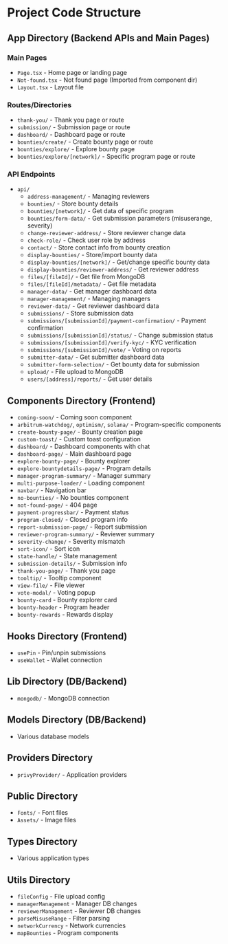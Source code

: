 # Project Code Structure

## App Directory (Backend APIs and Main Pages)

### Main Pages
- `Page.tsx` - Home page or landing page
- `Not-found.tsx` - Not found page (Imported from component dir)
- `Layout.tsx` - Layout file

### Routes/Directories
- `thank-you/` - Thank you page or route
- `submission/` - Submission page or route
- `dashboard/` - Dashboard page or route
- `bounties/create/` - Create bounty page or route
- `bounties/explore/` - Explore bounty page
- `bounties/explore/[network]/` - Specific program page or route

### API Endpoints
- `api/`
  - `address-management/` - Managing reviewers
  - `bounties/` - Store bounty details
  - `bounties/[network]/` - Get data of specific program
  - `bounties/form-data/` - Get submission parameters (misuserange, severity)
  - `change-reviewer-address/` - Store reviewer change data
  - `check-role/` - Check user role by address
  - `contact/` - Store contact info from bounty creation
  - `display-bounties/` - Store/import bounty data
  - `display-bounties/[network]/` - Get/change specific bounty data
  - `display-bounties/reviewer-address/` - Get reviewer address
  - `files/[fileId]/` - Get file from MongoDB
  - `files/[fileId]/metadata/` - Get file metadata
  - `manager-data/` - Get manager dashboard data
  - `manager-management/` - Managing managers
  - `reviewer-data/` - Get reviewer dashboard data
  - `submissions/` - Store submission data
  - `submissions/[submissionId]/payment-confirmation/` - Payment confirmation
  - `submissions/[submissionId]/status/` - Change submission status
  - `submissions/[submissionId]/verify-kyc/` - KYC verification
  - `submissions/[submissionId]/vote/` - Voting on reports
  - `submitter-data/` - Get submitter dashboard data
  - `submitter-form-selection/` - Get bounty data for submission
  - `upload/` - File upload to MongoDB
  - `users/[address]/reports/` - Get user details

## Components Directory (Frontend)

- `coming-soon/` - Coming soon component
- `arbitrum-watchdog/`, `optimism/`, `solana/` - Program-specific components
- `create-bounty-page/` - Bounty creation page
- `custom-toast/` - Custom toast configuration
- `dashboard/` - Dashboard components with chat
- `dashboard-page/` - Main dashboard page
- `explore-bounty-page/` - Bounty explorer
- `explore-bountydetails-page/` - Program details
- `manager-program-summary/` - Manager summary
- `multi-purpose-loader/` - Loading component
- `navbar/` - Navigation bar
- `no-bounties/` - No bounties component
- `not-found-page/` - 404 page
- `payment-progressbar/` - Payment status
- `program-closed/` - Closed program info
- `report-submission-page/` - Report submission
- `reviewer-program-summary/` - Reviewer summary
- `severity-change/` - Severity mismatch
- `sort-icon/` - Sort icon
- `state-handle/` - State management
- `submission-details/` - Submission info
- `thank-you-page/` - Thank you page
- `tooltip/` - Tooltip component
- `view-file/` - File viewer
- `vote-modal/` - Voting popup
- `bounty-card` - Bounty explorer card
- `bounty-header` - Program header
- `bounty-rewards` - Rewards display

## Hooks Directory (Frontend)
- `usePin` - Pin/unpin submissions
- `useWallet` - Wallet connection

## Lib Directory (DB/Backend)
- `mongodb/` - MongoDB connection

## Models Directory (DB/Backend)
- Various database models

## Providers Directory
- `privyProvider/` - Application providers

## Public Directory
- `Fonts/` - Font files
- `Assets/` - Image files

## Types Directory
- Various application types

## Utils Directory
- `fileConfig` - File upload config
- `managerManagement` - Manager DB changes
- `reviewerManagement` - Reviewer DB changes
- `parseMisuseRange` - Filter parsing
- `networkCurrency` - Network currencies
- `mapBounties` - Program components